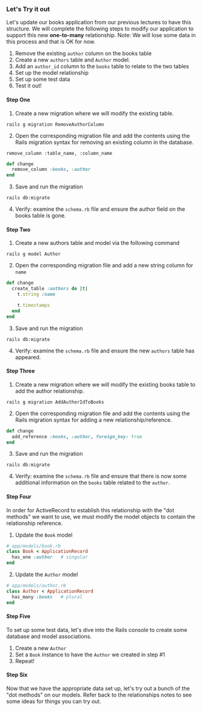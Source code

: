 ### Let's Try it out
Let's update our books application from our previous lectures to have this structure. We will complete the following steps to modify our application to support this new **one-to-many** relationship. Note: We will lose some data in this process and that is OK for now.

1. Remove the existing `author` column on the books table
2. Create a new `authors` table and `Author` model.
3. Add an `author_id` column to the `books` table to relate to the two tables
4. Set up the model relationship
5. Set up some test data
6. Test it out!

#### Step One
1. Create a new migration where we will modify the existing table.

  `rails g migration RemoveAuthorColumn`

2. Open the corresponding migration file and add the contents using the Rails migration syntax for removing an existing column in the database.

  `remove_column :table_name, :column_name`

  ```ruby
  def change
    remove_column :books, :author
  end
  ```

3. Save and run the migration

  `rails db:migrate`

4. Verify: examine the `schema.rb` file and ensure the author field on the books table is gone.

#### Step Two
1. Create a new authors table and model via the following command

  `rails g model Author`

2. Open the corresponding migration file and add a new string column for `name`

  ```ruby
  def change
    create_table :authors do |t|
      t.string :name

      t.timestamps
    end
  end
  ```

3. Save and run the migration

  `rails db:migrate`

4. Verify: examine the `schema.rb` file and ensure the new `authors` table has appeared.



#### Step Three
1. Create a new migration where we will modify the existing books table to add the author relationship.

  `rails g migration AddAuthorIdToBooks`

2. Open the corresponding migration file and add the contents using the Rails migration syntax for adding a new relationship/reference.

  ```ruby
  def change
    add_reference :books, :author, foreign_key: true
  end
  ```

3. Save and run the migration

  `rails db:migrate`

4. Verify: examine the `schema.rb` file and ensure that there is now some additional information on the `books` table related to the `author`.

#### Step Four
In order for ActiveRecord to establish this relationship with the "dot methods" we want to use, we must modify the model objects to contain the relationship reference.

1. Update the `Book` model
  ```ruby
  # app/models/book.rb
  class Book < ApplicationRecord
    has_one :author   # singular
  end
  ```

2. Update the `Author` model
  ```ruby
  # app/models/author.rb
  class Author < ApplicationRecord
    has_many :books   # plural
  end
  ```

#### Step Five
To set up some test data, let's dive into the Rails console to create some database and model associations.

1. Create a new `Author`
2. Set a `Book` instance to have the `Author` we created in step #1
3. Repeat!


#### Step Six
Now that we have the appropriate data set up, let's try out a bunch of the "dot methods" on our models. Refer back to the relationships notes to see some ideas for things you can try out.
